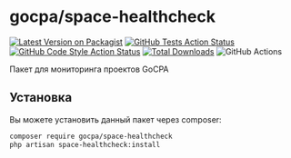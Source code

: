 # gocpa/space-healthcheck

[![Latest Version on Packagist](https://img.shields.io/packagist/v/gocpa/space-healthcheck.svg?style=flat-square)](https://packagist.org/packages/gocpa/space-healthcheck)
[![GitHub Tests Action Status](https://img.shields.io/github/actions/workflow/status/gocpa/space-healthcheck/run-tests.yml?branch=main&label=tests&style=flat-square)](https://github.com/gocpa/space-healthcheck/actions?query=workflow%3Arun-tests+branch%3Amain)
[![GitHub Code Style Action Status](https://img.shields.io/github/actions/workflow/status/gocpa/space-healthcheck/fix-php-code-style-issues.yml?branch=main&label=code%20style&style=flat-square)](https://github.com/gocpa/space-healthcheck/actions?query=workflow%3A"Fix+PHP+code+style+issues"+branch%3Amain)
[![Total Downloads](https://img.shields.io/packagist/dt/gocpa/space-healthcheck.svg?style=flat-square)](https://packagist.org/packages/gocpa/space-healthcheck)
![GitHub Actions](https://github.com/gocpa/space-healthcheck/actions/workflows/main.yml/badge.svg)

Пакет для мониторинга проектов GoCPA

## Установка

Вы можете установить данный пакет через composer:

```bash
composer require gocpa/space-healthcheck
php artisan space-healthcheck:install
```

